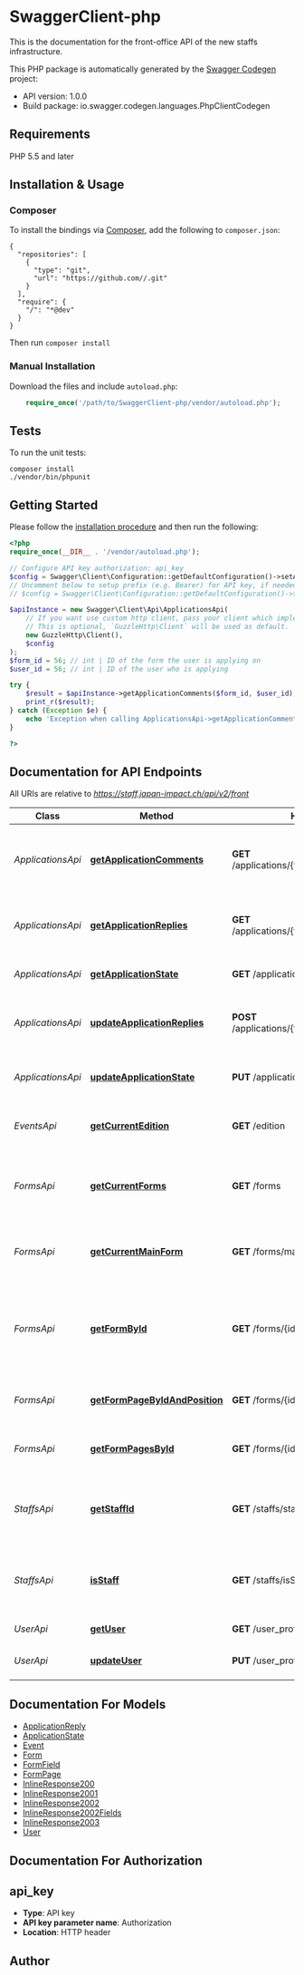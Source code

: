 # SwaggerClient-php
This is the documentation for the front-office API of the new staffs infrastructure.

This PHP package is automatically generated by the [Swagger Codegen](https://github.com/swagger-api/swagger-codegen) project:

- API version: 1.0.0
- Build package: io.swagger.codegen.languages.PhpClientCodegen

## Requirements

PHP 5.5 and later

## Installation & Usage
### Composer

To install the bindings via [Composer](http://getcomposer.org/), add the following to `composer.json`:

```
{
  "repositories": [
    {
      "type": "git",
      "url": "https://github.com//.git"
    }
  ],
  "require": {
    "/": "*@dev"
  }
}
```

Then run `composer install`

### Manual Installation

Download the files and include `autoload.php`:

```php
    require_once('/path/to/SwaggerClient-php/vendor/autoload.php');
```

## Tests

To run the unit tests:

```
composer install
./vendor/bin/phpunit
```

## Getting Started

Please follow the [installation procedure](#installation--usage) and then run the following:

```php
<?php
require_once(__DIR__ . '/vendor/autoload.php');

// Configure API key authorization: api_key
$config = Swagger\Client\Configuration::getDefaultConfiguration()->setApiKey('Authorization', 'YOUR_API_KEY');
// Uncomment below to setup prefix (e.g. Bearer) for API key, if needed
// $config = Swagger\Client\Configuration::getDefaultConfiguration()->setApiKeyPrefix('Authorization', 'Bearer');

$apiInstance = new Swagger\Client\Api\ApplicationsApi(
    // If you want use custom http client, pass your client which implements `GuzzleHttp\ClientInterface`.
    // This is optional, `GuzzleHttp\Client` will be used as default.
    new GuzzleHttp\Client(),
    $config
);
$form_id = 56; // int | ID of the form the user is applying on
$user_id = 56; // int | ID of the user who is applying

try {
    $result = $apiInstance->getApplicationComments($form_id, $user_id);
    print_r($result);
} catch (Exception $e) {
    echo 'Exception when calling ApplicationsApi->getApplicationComments: ', $e->getMessage(), PHP_EOL;
}

?>
```

## Documentation for API Endpoints

All URIs are relative to *https://staff.japan-impact.ch/api/v2/front*

Class | Method | HTTP request | Description
------------ | ------------- | ------------- | -------------
*ApplicationsApi* | [**getApplicationComments**](docs/Api/ApplicationsApi.md#getapplicationcomments) | **GET** /applications/{formId}/comments/{userId} | Returns all the public comments made on this application
*ApplicationsApi* | [**getApplicationReplies**](docs/Api/ApplicationsApi.md#getapplicationreplies) | **GET** /applications/{formId}/replies/{userId} | Returns the current content of an application
*ApplicationsApi* | [**getApplicationState**](docs/Api/ApplicationsApi.md#getapplicationstate) | **GET** /applications/{formId}/state/{userId} | Returns the state of an application
*ApplicationsApi* | [**updateApplicationReplies**](docs/Api/ApplicationsApi.md#updateapplicationreplies) | **POST** /applications/{formId}/replies/{userId} | Sends some replies to add to the application.
*ApplicationsApi* | [**updateApplicationState**](docs/Api/ApplicationsApi.md#updateapplicationstate) | **PUT** /applications/{formId}/state/{userId} | Updates the state of an application
*EventsApi* | [**getCurrentEdition**](docs/Api/EventsApi.md#getcurrentedition) | **GET** /edition | Returns the current active event
*FormsApi* | [**getCurrentForms**](docs/Api/FormsApi.md#getcurrentforms) | **GET** /forms | Returns all the forms of the currently active events
*FormsApi* | [**getCurrentMainForm**](docs/Api/FormsApi.md#getcurrentmainform) | **GET** /forms/main_form | Returns the main form of the current edition
*FormsApi* | [**getFormById**](docs/Api/FormsApi.md#getformbyid) | **GET** /forms/{id} | Returns the requested form, regardless of whether the edition is active or not
*FormsApi* | [**getFormPageByIdAndPosition**](docs/Api/FormsApi.md#getformpagebyidandposition) | **GET** /forms/{id}/pages/{pageNum} | Returns a specific page in the form
*FormsApi* | [**getFormPagesById**](docs/Api/FormsApi.md#getformpagesbyid) | **GET** /forms/{id}/pages | Returns the list of pages of a given form
*StaffsApi* | [**getStaffId**](docs/Api/StaffsApi.md#getstaffid) | **GET** /staffs/staffId/{user} | Returns the staff number of a user for the current edition
*StaffsApi* | [**isStaff**](docs/Api/StaffsApi.md#isstaff) | **GET** /staffs/isStaff/{user} | Checks if the given user is a staff of the current edition
*UserApi* | [**getUser**](docs/Api/UserApi.md#getuser) | **GET** /user_profile/{userId} | Returns a user profile
*UserApi* | [**updateUser**](docs/Api/UserApi.md#updateuser) | **PUT** /user_profile/{userId} | Creates or updates a user profile


## Documentation For Models

 - [ApplicationReply](docs/Model/ApplicationReply.md)
 - [ApplicationState](docs/Model/ApplicationState.md)
 - [Event](docs/Model/Event.md)
 - [Form](docs/Model/Form.md)
 - [FormField](docs/Model/FormField.md)
 - [FormPage](docs/Model/FormPage.md)
 - [InlineResponse200](docs/Model/InlineResponse200.md)
 - [InlineResponse2001](docs/Model/InlineResponse2001.md)
 - [InlineResponse2002](docs/Model/InlineResponse2002.md)
 - [InlineResponse2002Fields](docs/Model/InlineResponse2002Fields.md)
 - [InlineResponse2003](docs/Model/InlineResponse2003.md)
 - [User](docs/Model/User.md)


## Documentation For Authorization


## api_key

- **Type**: API key
- **API key parameter name**: Authorization
- **Location**: HTTP header


## Author




